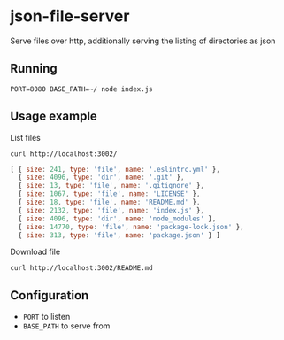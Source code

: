 # json-file-server

Serve files over http, additionally serving the listing of directories as json

## Running

`PORT=8080 BASE_PATH=~/ node index.js`

## Usage example

List files

`curl http://localhost:3002/`

```js
[ { size: 241, type: 'file', name: '.eslintrc.yml' },
  { size: 4096, type: 'dir', name: '.git' },
  { size: 13, type: 'file', name: '.gitignore' },
  { size: 1067, type: 'file', name: 'LICENSE' },
  { size: 18, type: 'file', name: 'README.md' },
  { size: 2132, type: 'file', name: 'index.js' },
  { size: 4096, type: 'dir', name: 'node_modules' },
  { size: 14770, type: 'file', name: 'package-lock.json' },
  { size: 313, type: 'file', name: 'package.json' } ]
```

Download file

`curl http://localhost:3002/README.md `

## Configuration

- `PORT` to listen
- `BASE_PATH` to serve from
